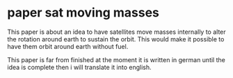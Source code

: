 # paper sat moving masses

This paper is about an idea to have satellites move masses internally to alter the rotation around earth to sustain the orbit. This would make it possible to have them orbit around earth without fuel.

This paper is far from finished at the moment it is written in german until the idea is complete then i will translate it into english.
